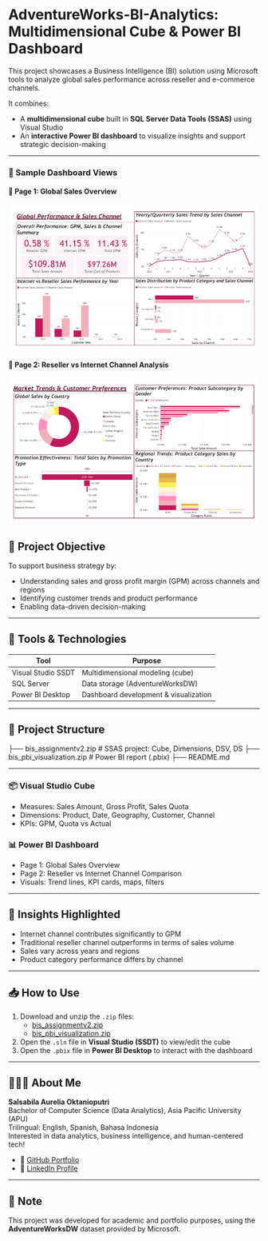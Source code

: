 # AdventureWorks-BI-Analytics: Multidimensional Cube & Power BI Dashboard

This project showcases a Business Intelligence (BI) solution using Microsoft tools to analyze global sales performance across reseller and e-commerce channels.

It combines:
- A **multidimensional cube** built in **SQL Server Data Tools (SSAS)** using Visual Studio
- An **interactive Power BI dashboard** to visualize insights and support strategic decision-making

---
### 📸 Sample Dashboard Views

#### 🧾 Page 1: Global Sales Overview
![Dashboard Page 1](./bis_sheet1.png)

#### 🛒 Page 2: Reseller vs Internet Channel Analysis
![Dashboard Page 2](./bis_sheet2.png)


## 🎯 Project Objective

To support business strategy by:
- Understanding sales and gross profit margin (GPM) across channels and regions
- Identifying customer trends and product performance
- Enabling data-driven decision-making

---

## 🧰 Tools & Technologies

| Tool              | Purpose                                  |
|-------------------|-------------------------------------------|
| Visual Studio SSDT| Multidimensional modeling (cube)         |
| SQL Server        | Data storage (AdventureWorksDW)          |
| Power BI Desktop  | Dashboard development & visualization    |

---

## 📁 Project Structure
├── bis_assignmentv2.zip # SSAS project: Cube, Dimensions, DSV, DS
├── bis_pbi_visualization.zip # Power BI report (.pbix)
├── README.md

---
### 📦 Visual Studio Cube
- Measures: Sales Amount, Gross Profit, Sales Quota
- Dimensions: Product, Date, Geography, Customer, Channel
- KPIs: GPM, Quota vs Actual

### 📊 Power BI Dashboard
- Page 1: Global Sales Overview
- Page 2: Reseller vs Internet Channel Comparison
- Visuals: Trend lines, KPI cards, maps, filters
  
---

## 🧠 Insights Highlighted
- Internet channel contributes significantly to GPM
- Traditional reseller channel outperforms in terms of sales volume
- Sales vary across years and regions
- Product category performance differs by channel

---

## 📥 How to Use

1. Download and unzip the `.zip` files:
   - [bis_assignmentv2.zip](./VisualStudioCube.zip)
   - [bis_pbi_visualization.zip](./PowerBI_Report.zip)
2. Open the `.sln` file in **Visual Studio (SSDT)** to view/edit the cube
3. Open the `.pbix` file in **Power BI Desktop** to interact with the dashboard

---

## 👩🏻‍💻 About Me

**Salsabila Aurelia Oktanioputri**  
Bachelor of Computer Science (Data Analytics), Asia Pacific University (APU)  
Trilingual: English, Spanish, Bahasa Indonesia  
Interested in data analytics, business intelligence, and human-centered tech!

- 🔗 [GitHub Portfolio](https://github.com/salsabilaoktanio)
- 🔗 [LinkedIn Profile](https://www.linkedin.com/in/salsabila-aurelia-oktanioputri/)

---

## 📌 Note

This project was developed for academic and portfolio purposes, using the **AdventureWorksDW** dataset provided by Microsoft.

